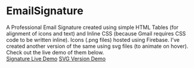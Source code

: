 # EmailSignature
A Professional Email Signature created using simple HTML Tables (for alignment of icons and text) and Inline CSS (because Gmail requires CSS code to be written inline). Icons (.png files) hosted using Firebase. I've created another version of the same using svg files (to animate on hover). Check out the live demo of them below.
<br>
<a href="https://firebasestorage.googleapis.com/v0/b/signature-b8932.appspot.com/o/NewSignFinal.html?alt=media&token=b6965cda-65c7-4756-97b9-ad458ca38f80">Signature Live Demo</a>
<a href="https://firebasestorage.googleapis.com/v0/b/signature-b8932.appspot.com/o/Signature.html?alt=media&token=467762aa-d50a-4b0e-8916-9e907bb1789e">SVG Version Demo</a>
